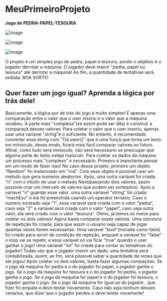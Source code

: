# MeuPrimeiroProjeto
**Jogo de PEDRA-PAPEL-TESOURA**

![image](https://github.com/user-attachments/assets/aaa1bc62-ffd2-4516-aad2-9e4705c28dac)

![image](https://github.com/user-attachments/assets/d0608f58-f66a-45a4-80f3-0b85495f17a6)

![image](https://github.com/user-attachments/assets/76c32f62-de45-4258-8fb8-8bbdce811feb)



O projeto é um simples jogo de pedra, papel e tesoura, aonde o objetivo é o jogador derrotar a máquina. O jogador deve inserir "pedra, papel ou tesoura" até derrotar a máquina! Ao fim, a quantidade de tentativas será exibida. BOA SORTE!

## Quer fazer um jogo igual? Aprenda a lógica por trás dele!
Basicamente, a lógica por de trás do jogo é muito simples! É apenas uma comparação entre o valor que o user inseriu e o valor que a máquina recebeu. A parte mais "complexa"(se assim pode ser dita) é construir a comparaçã desses valores. Para coletar o valor que o user inseriu, apenas usar uma variavel "string"é o suficiente. No entanto, é recomendado converter essa string com "ToLower()" que é uma funçã que torna um texto em minisculo, desse modo, ficará mais facil comparar valores no futuro. Afinal, como tudo será minisculo, não será necessario se preocupar que alguma parte do texto esteja maisculo. Para coletar os dados da máquina um processo mais "complexo" é necessário. Primeiro é importante pensar em um modo de fazer isso! No caso desse projeto, primeiro um objeto "Random" foi instanciado em "rnd". Com esse objeto é possivel usar um metodo que gera numeros aleatorios. Após, uma outra variavel foi criada "n" com o intuito de usar o metodo Next(passando dois valores, assim possivel criar um intervalo de valores que podem ser sorteados). Após a variavel "n" guardar esse valor, uma outra variavel "string" foi criada "machEsc" e ela foi preenchida usando um operator ternario. Caso o numero sorteado seja "1", essa variavel será criada com o valor "pedra", caso seja "2" a variavel será criada com o valor "papel", caso seja outra valor, ela será criado com o valor "tesoura". Otimo, já temos os meios para coletar os dois valores! Agora basta comparar esses valores. Uma estrutura de repetição foi criada, para que assim o usuario seja capaz de jogar quantas vezes forem necessarias.  Uma variavel "bool"(iniciada como false) foi criado para servir de condição de reptição, enquant a variavel for "false" o loop vai se repetir, e essa variavel só vai ficar "true" quando o user ganhar o jogo! Uma variavel "int" foi criada para contar as tentativas do jogador! Todas vez que o jogador inserir um dado, uma tentativa será contabilizada, assim, ao fim, será póssivel saber a quantidade de vezes que ele jogou! Após coletar os dois valores, basta fazer algumas compações. Se o jogo dá maquina for pedra e o do jogador foi papel, o jogador ganha o jogo. Se o jogo dá maquina for tesoura e o do jogador foi pedra, o jogador ganha o jogo. Se o jogo dá maquina for papel e o do jogador foi tesoura, o jogador ganha o jogo. Se o jogo dá maquina for igual ao do jogador , que fizer foi empate e deve tentar novamente. Caso não seja nenhum desses cenarios, que dizer que o jogador perdeu e deve tentar novamente!


